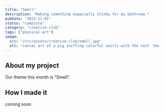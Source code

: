 ```yaml
---
title: "Smell"
description: "Making something especially stinky for my bathroom."
pubDate: "2023-11-01"
status: "complete"
category: "creative-club"
tags: ["physical-art"]
image:
  src: "/src/assets/creative-club/smell.jpg"
  alt: "canvas art of a pig sniffing colorful swirls with the text 'One Big Sniff'"
---
```


## About my project

Our theme this month is "Smell".

## How I made it

coming soon
